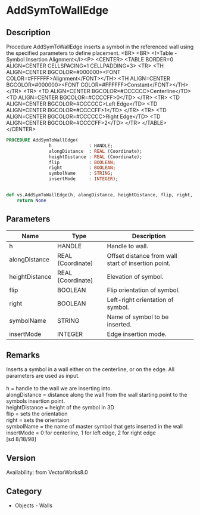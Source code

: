 # AddSymToWallEdge

## Description
Procedure AddSymToWallEdge inserts a symbol in the referenced wall using the specified parameters to define placement. &lt;BR&gt;
&lt;BR&gt;
&lt;I&gt;Table - Symbol Insertion Alignment&lt;/I&gt;&lt;P&gt;
&lt;CENTER&gt;
&lt;TABLE BORDER=0 ALIGN=CENTER CELLSPACING=1 CELLPADDING=3&gt;
  &lt;TR&gt; 
	&lt;TH ALIGN=CENTER BGCOLOR=#000000&gt;&lt;FONT COLOR=#FFFFFF&gt;Alignment&lt;/FONT&gt;&lt;/TH&gt;
	&lt;TH ALIGN=CENTER BGCOLOR=#000000&gt;&lt;FONT COLOR=#FFFFFF&gt;Constant&lt;/FONT&gt;&lt;/TH&gt;
  &lt;/TR&gt;
  &lt;TR&gt; 
	&lt;TD ALIGN=CENTER BGCOLOR=#CCCCCC&gt;Centerline&lt;/TD&gt;
	&lt;TD ALIGN=CENTER BGCOLOR=#CCCCFF&gt;0&lt;/TD&gt;
  &lt;/TR&gt;
  &lt;TR&gt; 
	&lt;TD ALIGN=CENTER BGCOLOR=#CCCCCC&gt;Left Edge&lt;/TD&gt;
	&lt;TD ALIGN=CENTER BGCOLOR=#CCCCFF&gt;1&lt;/TD&gt;
  &lt;/TR&gt;
  &lt;TR&gt; 
	&lt;TD ALIGN=CENTER BGCOLOR=#CCCCCC&gt;Right Edge&lt;/TD&gt;
	&lt;TD ALIGN=CENTER BGCOLOR=#CCCCFF&gt;2&lt;/TD&gt;
  &lt;/TR&gt;
&lt;/TABLE&gt;
&lt;/CENTER&gt;

```pascal
PROCEDURE AddSymToWallEdge(
				h              : HANDLE;
				alongDistance  : REAL (Coordinate);
				heightDistance : REAL (Coordinate);
				flip           : BOOLEAN;
				right          : BOOLEAN;
				symbolName     : STRING;
				insertMode     : INTEGER);
```

```python

def vs.AddSymToWallEdge(h, alongDistance, heightDistance, flip, right, symbolName, insertMode):
    return None
```

## Parameters
|Name|Type|Description|
|---|---|---|
|h|HANDLE|Handle to wall.|
|alongDistance|REAL (Coordinate)|Offset distance from wall start of insertion point.|
|heightDistance|REAL (Coordinate)|Elevation of symbol.|
|flip|BOOLEAN|Flip orientation of symbol.|
|right|BOOLEAN|Left-right orientation of symbol.|
|symbolName|STRING|Name of symbol to be inserted.|
|insertMode|INTEGER|Edge insertion mode.|

## Remarks
Inserts a symbol in a wall either on the centerline, or on the edge. All parameters are used as input.<BR>
<BR>
h = handle to the wall we are inserting into.<BR>
alongDistance = distance along the wall from the wall starting point to the symbols insertion point.<BR>
heightDistance = height of the symbol in 3D<BR>
flip = sets the orientation<BR>
right = sets the orientaion<BR>
symbolName = the name of master symbol that gets inserted in the wall<BR>
insertMode = 0 for centerline, 1 for left edge, 2 for right edge<BR>
[sd 8/18/98]

## Version
Availability: from VectorWorks8.0
## Category
* Objects - Walls

